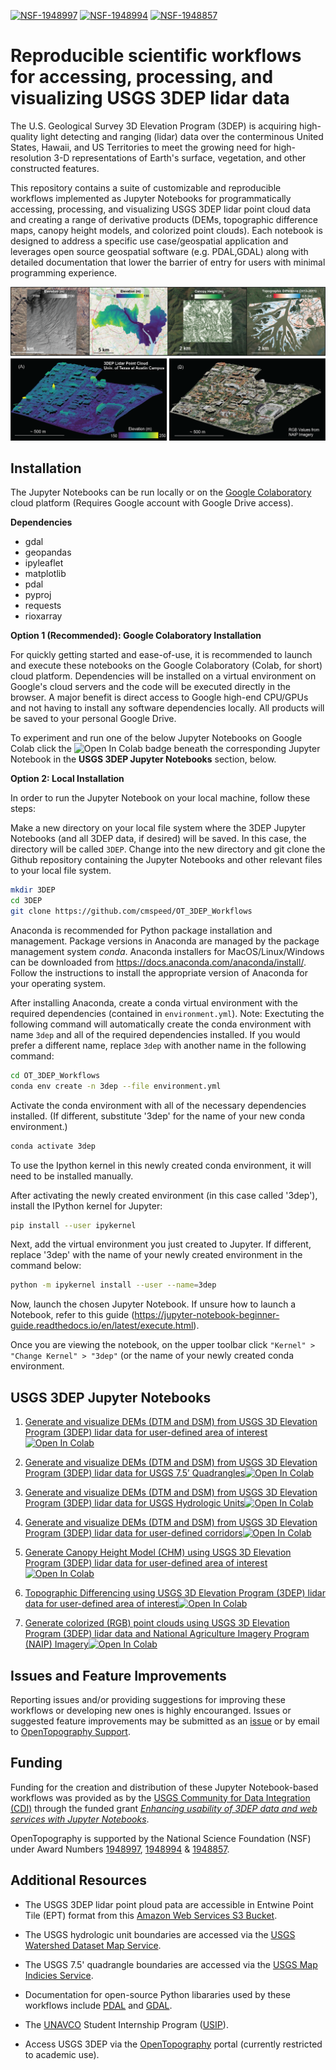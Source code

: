 [![NSF-1948997](https://img.shields.io/badge/NSF-1948997-blue.svg)](https://nsf.gov/awardsearch/showAward?AWD_ID=1948997) 
[![NSF-1948994](https://img.shields.io/badge/NSF-1948994-blue.svg)](https://nsf.gov/awardsearch/showAward?AWD_ID=1948994)
[![NSF-1948857](https://img.shields.io/badge/NSF-1948857-blue.svg)](https://nsf.gov/awardsearch/showAward?AWD_ID=1948857)

# Reproducible scientific workflows for accessing, processing, and visualizing USGS 3DEP lidar data
The U.S. Geological Survey 3D Elevation Program (3DEP) is acquiring high-quality light detecting and ranging (lidar) data over the conterminous United States, Hawaii, and US Territories to meet the growing need for high-resolution 3-D representations of Earth's surface, vegetation, and other constructed features.

This repository contains a suite of customizable and reproducible workflows implemented as Jupyter Notebooks for programmatically accessing, processing, and visualizing USGS 3DEP lidar point cloud data and creating a range of derivative products (DEMs, topographic difference maps, canopy height models, and colorized point clouds). Each notebook is designed to address a specific use case/geospatial application and leverages open source geospatial software (e.g. PDAL,GDAL) along with detailed documentation that lower the barrier of entry for users with minimal programming experience. 

![workflow_examples](docs/img/example_workflows.png)

## Installation
The Jupyter Notebooks can be run locally or on the <a href="https://colab.research.google.com/">Google Colaboratory</a> cloud platform (Requires Google account with Google Drive access).

**Dependencies**
* gdal
* geopandas
* ipyleaflet
* matplotlib
* pdal
* pyproj
* requests
* rioxarray

**Option 1 (Recommended): Google Colaboratory Installation**

For quickly getting started and ease-of-use, it is recommended to launch and execute these notebooks on the Google Colaboratory (Colab, for short) cloud platform. Dependencies will be installed on a virtual environment on Google's cloud servers and the code will be executed directly in the browser. A major benefit is direct access to Google high-end CPU/GPUs and not having to install any software dependencies locally. All products will be saved to your personal Google Drive.

To experiment and run one of the below Jupyter Notebooks on Google Colab click the ![Open In Colab](https://colab.research.google.com/assets/colab-badge.svg) badge beneath the corresponding Jupyter Notebook in the **USGS 3DEP Jupyter Notebooks** section, below.

**Option 2: Local Installation**

In order to run the Jupyter Notebook on your local machine, follow these steps:

Make a new directory on your local file system where the 3DEP Jupyter Notebooks (and all 3DEP data, if desired) will be saved. In this case, the directory will be called `3DEP`. Change into the new directory and git clone the Github repository containing the Jupyter Notebooks and other relevant files to your local file system.

```bash
mkdir 3DEP
cd 3DEP
git clone https://github.com/cmspeed/OT_3DEP_Workflows
```

Anaconda is recommended for Python package installation and management. Package versions in Anaconda are managed by the package management system *conda*. Anaconda installers for MacOS/Linux/Windows can be downloaded from https://docs.anaconda.com/anaconda/install/. Follow the instructions to install the appropriate version of Anaconda for your operating system.

After installing Anaconda, create a conda virtual environment with the required dependencies (contained in `environment.yml`). Note: Exectuting the following command will automatically create the conda environment with name `3dep` and all of the required dependencies installed. If you would prefer a different name, replace `3dep` with another name in the following command:

```bash
cd OT_3DEP_Workflows
conda env create -n 3dep --file environment.yml
```

Activate the conda environment with all of the necessary dependencies installed. (If different, substitute '3dep' for the name of your new conda environment.)

```bash
conda activate 3dep
```

To use the Ipython kernel in this newly created conda environment, it will need to be installed manually.

After activating the newly created environment (in this case called '3dep'), install the IPython kernel for Jupyter:

```bash
pip install --user ipykernel
```

Next, add the virtual environment you just created to Jupyter. If different, replace '3dep' with the name of your newly created environment in the command below:

```bash
python -m ipykernel install --user --name=3dep
```

Now, launch the chosen Jupyter Notebook. If unsure how to launch a Notebook, refer to this guide (https://jupyter-notebook-beginner-guide.readthedocs.io/en/latest/execute.html). 

Once you are viewing the notebook, on the upper toolbar click `"Kernel" > "Change Kernel" > "3dep"` (or the name of your newly created conda environment.

## USGS 3DEP Jupyter Notebooks

1. [Generate and visualize DEMs (DTM and DSM) from USGS 3D Elevation Program (3DEP) lidar data for user-defined area of interest](https://github.com/cmspeed/OT_3DEP_Workflows/blob/main/notebooks/01_3DEP_Generate_DEM_User_AOI.ipynb)[![Open In Colab](https://colab.research.google.com/assets/colab-badge.svg)](https://colab.research.google.com/github/cmspeed/OT_3DEP_Workflows/blob/main/notebooks/01_3DEP_Generate_DEM_User_AOI.ipynb) <br>

2. [Generate and visualize DEMs (DTM and DSM) from USGS 3D Elevation Program (3DEP) lidar data for USGS 7.5’ Quadrangles](https://github.com/cmspeed/OT_3DEP_Workflows/blob/main/notebooks/02_3DEP_Generate_DEM_USGS_7.5_Quadrangles.ipynb)[![Open In Colab](https://colab.research.google.com/assets/colab-badge.svg)](https://colab.research.google.com/github/cmspeed/OT_3DEP_Workflows/blob/main/notebooks/02_3DEP_Generate_DEM_USGS_7.5_Quadrangles.ipynb) <br>

3. [Generate and visualize DEMs (DTM and DSM) from USGS 3D Elevation Program (3DEP) lidar data for USGS Hydrologic Units](https://github.com/cmspeed/OT_3DEP_Workflows/blob/main/notebooks/03_3DEP_Generate_DEM_USGS_HUCs.ipynb)[![Open In Colab](https://colab.research.google.com/assets/colab-badge.svg)](https://colab.research.google.com/github/cmspeed/OT_3DEP_Workflows/blob/main/notebooks/03_3DEP_Generate_DEM_USGS_HUCs.ipynb) <br>

4. [Generate and visualize DEMs (DTM and DSM) from USGS 3D Elevation Program (3DEP) lidar data for user-defined corridors](https://github.com/cmspeed/OT_3DEP_Workflows/blob/main/notebooks/04_3DEP_Generate_DEM_Corridors.ipynb)[![Open In Colab](https://colab.research.google.com/assets/colab-badge.svg)](https://colab.research.google.com/github/cmspeed/OT_3DEP_Workflows/blob/main/notebooks/04_3DEP_Generate_DEM_Corridors.ipynb) <br>

5. [Generate Canopy Height Model (CHM) using USGS 3D Elevation Program (3DEP) lidar data for user-defined area of interest](https://github.com/cmspeed/OT_3DEP_Workflows/blob/main/notebooks/05_3DEP_Generate_Canopy_Height_Models_User_AOI.ipynb)[![Open In Colab](https://colab.research.google.com/assets/colab-badge.svg)](https://colab.research.google.com/github/cmspeed/OT_3DEP_Workflows/blob/main/notebooks/05_3DEP_Generate_Canopy_Height_Models_User_AOI.ipynb) <br>

6. [Topographic Differencing using USGS 3D Elevation Program (3DEP) lidar data for user-defined area of interest](https://github.com/cmspeed/OT_3DEP_Workflows/blob/main/notebooks/06_3DEP_Topographic_Differencing.ipynb)[![Open In Colab](https://colab.research.google.com/assets/colab-badge.svg)](https://colab.research.google.com/github/cmspeed/OT_3DEP_Workflows/blob/main/notebooks/06_3DEP_Topographic_Differencing.ipynb) <br>

7. [Generate colorized (RGB) point clouds using USGS 3D Elevation Program (3DEP) lidar data and National Agriculture Imagery Program (NAIP) Imagery](https://github.com/cmspeed/OT_3DEP_Workflows/blob/main/notebooks/07_3DEP_Generate_Colorized_PointClouds.ipynb)[![Open In Colab](https://colab.research.google.com/assets/colab-badge.svg)](https://colab.research.google.com/github/cmspeed/OT_3DEP_Workflows/blob/main/notebooks/07_3DEP_Generate_Colorized_PointClouds.ipynb)

## Issues and Feature Improvements

Reporting issues and/or providing suggestions for improving these workflows or developing new ones is highly encouranged. Issues or suggested feature improvements may be submitted as an <a href="https://github.com/cmspeed/OT_3DEP_Workflows/issues">issue</a> or by email to <a href="https://opentopography.org/contact">OpenTopography Support</a>.   

## Funding 

Funding for the creation and distribution of these Jupyter Notebook-based workflows was provided as by the <a href="https://www.usgs.gov/centers/community-for-data-integration-cdi">USGS Community for Data Integration (CDI)</a> through the funded grant <a href="https://www.usgs.gov/centers/community-for-data-integration-cdi/science/enhancing-usability-3dep-data-and-web-services"> *Enhancing usability of 3DEP data and web services with Jupyter Notebooks*</a>. 

OpenTopography is supported by the National Science Foundation (NSF) under Award Numbers <a href="https://nsf.gov/awardsearch/showAward?AWD_ID=1948997">1948997</a>, <a href="https://nsf.gov/awardsearch/showAward?AWD_ID=1948994">1948994</a> & <a href ="https://nsf.gov/awardsearch/showAward?AWD_ID=1948857">1948857</a>.

## Additional Resources

- The USGS 3DEP lidar point ploud pata are accessible in Entwine Point Tile (EPT) format from this <a href="https://registry.opendata.aws/usgs-lidar/">Amazon Web Services S3 Bucket</a>.

- The USGS hydrologic unit boundaries are accessed via the <a href="https://hydro.nationalmap.gov/arcgis/rest/services/wbd/MapServer">USGS Watershed Dataset Map Service</a>.

- The USGS 7.5' quadrangle boundaries are accessed via the <a href="https://carto.nationalmap.gov/arcgis/rest/services/map_indices/MapServer"> USGS Map Indicies Service</a>.

- Documentation for open-source Python libararies used by these workflows include <a href="https://pdal.dev/en/latest/">PDAL</a> and <a href="https://gdal.org/">GDAL</a>.

- The <a href="https://www.unavco.org/">UNAVCO</a> Student Internship Program (<a href="https://www.unavco.org/education/student-internships/unavco-student-internship-program/">USIP</a>).

- Access USGS 3DEP via the <a href="https://portal.opentopography.org/datasets">OpenTopography</a> portal (currently restricted to academic use).
